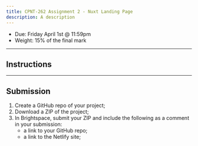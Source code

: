 ```yaml
---
title: CPNT-262 Assignment 2 - Nuxt Landing Page
description: A description
---
```


- Due: Friday April 1st @ 11:59pm
- Weight: 15% of the final mark

---

## Instructions

---

## Submission

1. Create a GitHub repo of your project;
2. Download a ZIP of the project;
3. In Brightspace, submit your ZIP and include the following as a comment in your submission:
   - a link to your GitHub repo;
   - a link to the Netlify site;
